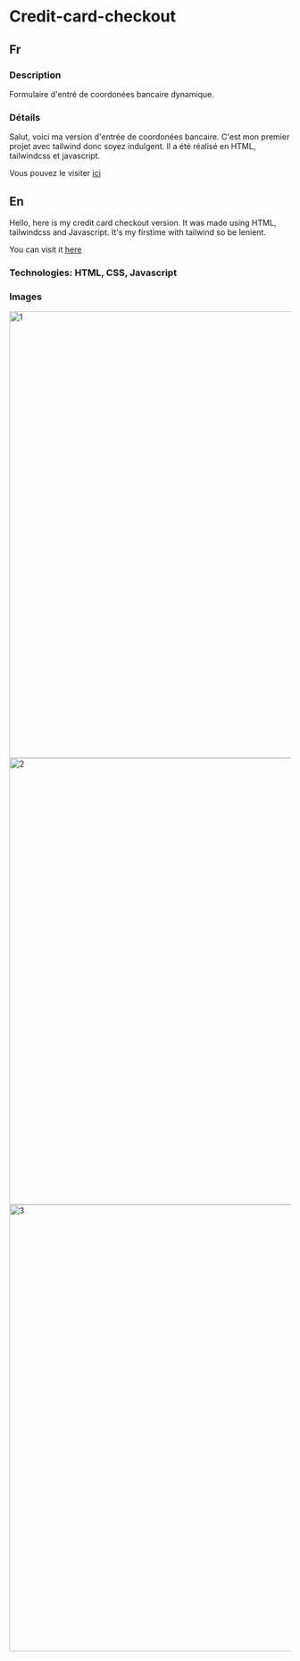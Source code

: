 # Credit-card-checkout

## Fr

### Description

Formulaire d'entré de coordonées bancaire dynamique.

### Détails

Salut, voici ma version d'entrée de coordonées bancaire. C'est mon premier projet avec tailwind donc soyez indulgent.
Il a été réalisé en HTML, tailwindcss et javascript.

Vous pouvez le visiter [ici](https://seblau02.github.io/credit-card-checkout/)

## En

Hello, here is my credit card checkout version.
It was made using HTML, tailwindcss and Javascript.
It's my firstime with tailwind so be lenient.

You can visit it [here](https://seblau02.github.io/credit-card-checkout/)

### Technologies: HTML, CSS, Javascript

### Images

<img src="illustration/ccc1-3.png" alt="1" width="800">
<img src="illustration/ccc2-3.png" alt="2" width="800">
<img src="illustration/ccc3-3.png" alt="3" width="800">

